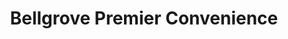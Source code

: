 ---
title: "Bellgrove Premier Convenience"
url: /glasgow/bellgrove-premier-convenience/
shop: convenience
---